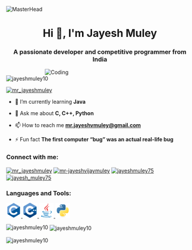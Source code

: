 ![MasterHead](https://animated-gif-creator.com/images/01/top-tools-to-improve-work-productivity-teksun_80.gif)
<h1 align="center">Hi 👋, I'm Jayesh Muley</h1>
<h3 align="center">A passionate developer and competitive programmer from India</h3>
<img align="right" alt="Coding" width="400" src="https://static.wixstatic.com/media/fcf9f1_183add7b26954250a69bc0ac13f8ca50~mv2.gif/v1/fill/w_1600,h_900,al_c,q_90/file.jpg">

<p align="left"> <img src="https://komarev.com/ghpvc/?username=jayeshmuley10&label=Profile%20views&color=0e75b6&style=flat" alt="jayeshmuley10" /> </p>

<p align="left"> <a href="https://twitter.com/mr_jayeshmuley" target="blank"><img src="https://img.shields.io/twitter/follow/mr_jayeshmuley?logo=twitter&style=for-the-badge" alt="mr_jayeshmuley" /></a> </p>

- 🌱 I’m currently learning **Java**

- 💬 Ask me about **C, C++, Python**

- 📫 How to reach me **mr.jayeshvmuley@gmail.com**

- ⚡ Fun fact **The first computer “bug” was an actual real-life bug**

<h3 align="left">Connect with me:</h3>
<p align="left">
<a href="https://twitter.com/mr_jayeshmuley" target="blank"><img align="center" src="https://raw.githubusercontent.com/rahuldkjain/github-profile-readme-generator/master/src/images/icons/Social/twitter.svg" alt="mr_jayeshmuley" height="30" width="40" /></a>
<a href="https://linkedin.com/in/mr-jayeshvijaymuley" target="blank"><img align="center" src="https://raw.githubusercontent.com/rahuldkjain/github-profile-readme-generator/master/src/images/icons/Social/linked-in-alt.svg" alt="mr-jayeshvijaymuley" height="30" width="40" /></a>
<a href="https://www.codechef.com/users/jayeshmuley75" target="blank"><img align="center" src="https://cdn.jsdelivr.net/npm/simple-icons@3.1.0/icons/codechef.svg" alt="jayeshmuley75" height="30" width="40" /></a>
<a href="https://www.hackerrank.com/jayesh_muley75" target="blank"><img align="center" src="https://raw.githubusercontent.com/rahuldkjain/github-profile-readme-generator/master/src/images/icons/Social/hackerrank.svg" alt="jayesh_muley75" height="30" width="40" /></a>
</p>

<h3 align="left">Languages and Tools:</h3>
<p align="left"> <a href="https://www.cprogramming.com/" target="_blank" rel="noreferrer"> <img src="https://raw.githubusercontent.com/devicons/devicon/master/icons/c/c-original.svg" alt="c" width="40" height="40"/> </a> <a href="https://www.w3schools.com/cpp/" target="_blank" rel="noreferrer"> <img src="https://raw.githubusercontent.com/devicons/devicon/master/icons/cplusplus/cplusplus-original.svg" alt="cplusplus" width="40" height="40"/> </a> <a href="https://www.java.com" target="_blank" rel="noreferrer"> <img src="https://raw.githubusercontent.com/devicons/devicon/master/icons/java/java-original.svg" alt="java" width="40" height="40"/> </a> <a href="https://www.python.org" target="_blank" rel="noreferrer"> <img src="https://raw.githubusercontent.com/devicons/devicon/master/icons/python/python-original.svg" alt="python" width="40" height="40"/> </a> </p>

<p><img align="left" src="https://github-readme-stats.vercel.app/api/top-langs?username=jayeshmuley10&show_icons=true&locale=en&layout=compact" alt="jayeshmuley10" /></p>

<p>&nbsp;<img align="center" src="https://github-readme-stats.vercel.app/api?username=jayeshmuley10&show_icons=true&locale=en" alt="jayeshmuley10" /></p>

<p><img align="center" src="https://github-readme-streak-stats.herokuapp.com/?user=jayeshmuley10&" alt="jayeshmuley10" /></p>
